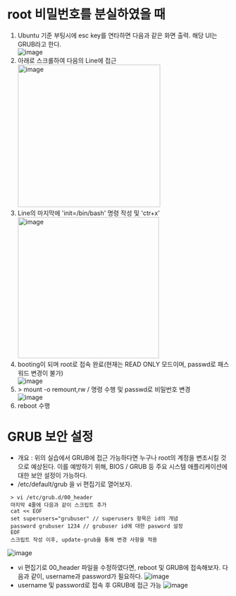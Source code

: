 root 비밀번호를 분실하였을 때
============================
1. Ubuntu 기준 부팅시에 esc key를 연타하면 다음과 같은 화면 출력. 해당 UI는 GRUB라고 한다.</br>
   ![image](https://user-images.githubusercontent.com/70207093/185094773-fe688608-3db7-4246-a83c-0f990b567f4e.png)
2. 아래로 스크롤하여 다음의 Line에 접근</br>
   <img width="323" alt="image" src="https://user-images.githubusercontent.com/70207093/185095425-0b0c0ebd-87c4-4f12-be3d-65050de867cf.png">
3. Line의 마지막에 'init=/bin/bash' 명령 작성 및 'ctr+x'</br>
   <img width="320" alt="image" src="https://user-images.githubusercontent.com/70207093/185095715-472545ae-7608-47f1-9060-0622466b1c20.png">
4. booting이 되며 root로 접속 완료(현재는 READ ONLY 모드이며, passwd로 패스워드 변경이 불가)</br>
   ![image](https://user-images.githubusercontent.com/70207093/185095879-51facff1-625d-4b5c-a3d8-e6a75f73e1ca.png)
5. \> mount -o remount,rw / 명령 수행 및 passwd로 비밀번호 변경</br>
   ![image](https://user-images.githubusercontent.com/70207093/185096477-4007a9ee-559b-4670-9e5b-7a34e0a82ec2.png)
6. reboot 수행

GRUB 보안 설정
==============
* 개요 : 위의 실습에서 GRUB에 접근 가능하다면 누구나 root의 계정을 변조시킬 것으로 예상된다. 이를 예방하기 위해, BIOS / GRUB 등 주요 시스템 애플리케이션에 대한 보안 설정이 가능하다.
* /etc/default/grub 을 vi 편집기로 열어보자.
```
 > vi /etc/grub.d/00_header
 마지막 4줄에 다음과 같이 스크립트 추가
 cat << EOF
 set superusers="grubuser" // superusers 항목은 id의 개념
 password grubuser 1234 // grubuser id에 대한 pasword 설정
 EOF
 스크립트 작성 이후, update-grub을 통해 변경 사항을 적용
```
   ![image](https://user-images.githubusercontent.com/70207093/185098863-fbc637c2-954b-45f2-a553-5e1b555534dc.png)
* vi 편집기로 00_header 파일을 수정하였다면, reboot 및 GRUB에 접속해보자. 다음과 같이, username과 password가 필요하다.
  ![image](https://user-images.githubusercontent.com/70207093/185099362-fe12dc81-2249-426f-8b63-3e32ac50d089.png)
* username 및 password로 접속 후 GRUB에 접근 가능
  ![image](https://user-images.githubusercontent.com/70207093/185099529-b94aa92e-b272-4f3c-92e9-1a50b696db91.png)
